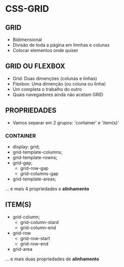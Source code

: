 # CSS-GRID 

## GRID

- Bidimensional 
- Divisão de toda a página em linnhas e colunas
- Colocar elementos onde quiser

## GRID OU FLEXBOX

- Grid: Duas dimenções (colunas e linhas)
- Flexbox: Uma dimenção (ou coluna ou linha)
- Um completa o trabalho do outro
- Quais navegadores ainda não acetam GRID

## PROPRIEDADES

- Vamos separar em 2 grupos:
'container' e 'item(s)'

### CONTAINER

- display: grid;
- grid-template-columns;
- grid-template-rowns;
- grid-gap;
  - grid-row-gap
  - grid-columns-gap
- grid-template-areas;

... e mais 4 propriedades e **alinhamento**

## ITEM(S)

- grid-column;
  - grid-column-stard
  - grid-column-end
- grid-row
  - grid-row-start
  - grid-row-end
- grid-area

... e mais duas propriedades de **alinhamento**



